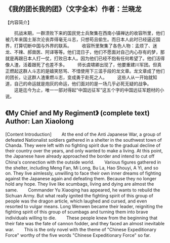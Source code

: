 ## 《我的团长我的团》（文字全本）作者：兰晓龙

【内容简介】

　　抗战末期，一群溃败下来的国民党士兵聚集在西南小镇禅达的收容所里，他们被几年来国土渐次沦丧弄得毫无斗志，只想苟且偷生。而日本人此时已经逼近国界，打算切断中国与外界的联系。
　　收容所里聚集了各色人物：孟烦了、迷龙、不辣、郝兽医、阿译等等。他们混日子，他们不愿面对自己内心存有的梦，那就是再跟日本人打一仗，打败日本人。因为他们已经不抱有任何希望了。他们活得像人渣，活着跟死了也差不多。
　　师长虞啸卿出现了，他要重建川军团。但真正燃起这群人斗志的是嬉笑怒骂、不惜使用下三滥手段的龙文章。龙文章成了他们的团长，让这群人渣重燃斗志，变成勇于赴死之人。
　　这些人从一开始就知道，自己的命运就是炮灰的命运，他们面对的是一场几乎必死无疑的战争。
　　这是迄今为止，唯一一部对得起“中国远征军”这五个字的中国远征军题材的小说。

## 《My Chief and My Regiment》 (complete text) Author: Lan Xiaolong
[Content Introduction]
　　At the end of the Anti Japanese War, a group of defeated Nationalist soldiers gathered in a shelter in the southwest town of Chanda. They were left with no fighting spirit due to the gradual decline of their country over the years, and only wanted to make a living. At this point, the Japanese have already approached the border and intend to cut off China's connection with the outside world.
　　Various figures gathered in the shelter, including Meng Fan, Mi Long, Bu La, Hao Shouyi, A Yi, and so on. They live aimlessly, unwilling to face their own inner dreams of fighting against the Japanese again and defeating them. Because they no longer hold any hope. They live like scumbags, living and dying are almost the same.
　　Commander Yu Xiaoqing has appeared, he wants to rebuild the Sichuan Army. But what really ignited the fighting spirit of this group of people was the dragon article, which laughed and cursed, and even resorted to vulgar means. Long Wenwen became their leader, reigniting the fighting spirit of this group of scumbags and turning them into brave individuals willing to die.
　　These people knew from the beginning that their fate was the fate of cannon fodder, and they faced an almost inevitable war.
　　This is the only novel with the theme of "Chinese Expeditionary Force" worthy of the five words "Chinese Expeditionary Force" so far.
